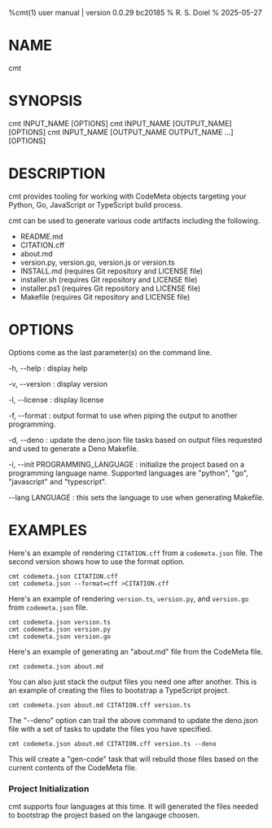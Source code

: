 %cmt(1) user manual | version 0.0.29 bc20185
% R. S. Doiel
% 2025-05-27

# NAME

cmt

# SYNOPSIS

cmt INPUT_NAME [OPTIONS]
cmt INPUT_NAME [OUTPUT_NAME] [OPTIONS]
cmt INPUT_NAME [OUTPUT_NAME OUTPUT_NAME ...] [OPTIONS]

# DESCRIPTION

cmt provides tooling for working with CodeMeta objects
targeting your Python, Go, JavaScript or TypeScript build process.

cmt can be used to generate various code artifacts including the following.

- README.md
- CITATION.cff
- about.md
- version.py, version.go, version.js or version.ts
- INSTALL.md (requires Git repository and LICENSE file)
- installer.sh (requires Git repository and LICENSE file)
- installer.ps1 (requires Git repository and LICENSE file)
- Makefile (requires Git repository and LICENSE file)

# OPTIONS

Options come as the last parameter(s) on the command line.

-h, --help
: display help

-v, --version
: display version

-l, --license
: display license

-f, --format
: output format to use when piping the output to another programming.

-d, --deno
: update the deno.json file tasks based on output files requested
and used to generate a Deno Makefile.

-i, --init PROGRAMMING_LANGUAGE
: initialize the project based on a programming language name.
Supported languages are "python", "go", "javascript" and "typescript".

--lang LANGUAGE
: this sets the language to use when generating Makefile.

# EXAMPLES

Here's an example of rendering `CITATION.cff` from a `codemeta.json` file. The second version
shows how to use the format option.

~~~
cmt codemeta.json CITATION.cff
cmt codemeta.json --format=cff >CITATION.cff
~~~

Here's an example of rendering `version.ts`, `version.py`, and `version.go` from `codemeta.json` file.

~~~
cmt codemeta.json version.ts
cmt codemeta.json version.py
cmt codemeta.json version.go
~~~

Here's an example of generating an "about.md" file from the CodeMeta file.

~~~
cmt codemeta.json about.md
~~~

You can also just stack the output files you need one after another.
This is an example of creating the files to bootstrap a TypeScript project.

~~~
cmt codemeta.json about.md CITATION.cff version.ts
~~~

The "--deno" option can trail the above command to update the deno.json file
with a set of tasks to update the files you have specified.

~~~
cmt codemeta.json about.md CITATION.cff version.ts --deno
~~~

This will create a "gen-code" task that will rebuild those files based on
the current contents of the CodeMeta file.

### Project Initialization

cmt supports four languages at this time. It will generated the
files needed to bootstrap the project based on the langauge choosen.


